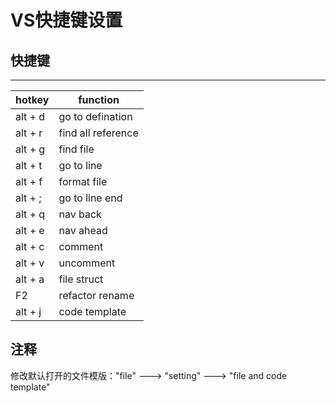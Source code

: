 # VS快捷键设置

## 快捷键

---
| hotkey  | function           |
| ------- | ------------------ |
| alt + d | go to defination   |
| alt + r | find all reference |
| alt + g | find file          |
| alt + t | go to line         |
| alt + f | format file        |
| alt + ; | go to line end     |
| alt + q | nav back           |
| alt + e | nav ahead          |
| alt + c | comment            |
| alt + v | uncomment          |
| alt + a | file struct        |
| F2      | refactor rename    |
| alt + j | code template      |

## 注释

修改默认打开的文件模版："file" ---> "setting" ---> "file and code template"